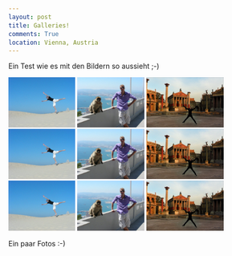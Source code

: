 ```yaml
---
layout: post
title: Galleries!
comments: True
location: Vienna, Austria
---
```

Ein Test wie es mit den Bildern so aussieht ;-)

<a href="../img/images/01.jpg" class="images" data-lightbox="roadtrip" data-title="My caption"><img src="../img/images/01.jpg" height="100" /></a>
<a href="../img/images/02.jpg" class="images" data-lightbox="roadtrip" data-title="My caption"><img src="../img/images/02.jpg" height="100" /></a>
<a href="../img/images/03.jpg" class="images" data-lightbox="roadtrip" data-title="My caption"><img src="../img/images/03.jpg" height="100" /></a>
<a href="../img/images/01.jpg" class="images" data-lightbox="roadtrip" data-title="My caption"><img src="../img/images/01.jpg" height="100" /></a>
<a href="../img/images/02.jpg" class="images" data-lightbox="roadtrip" data-title="My caption"><img src="../img/images/02.jpg" height="100" /></a>
<a href="../img/images/03.jpg" class="images" data-lightbox="roadtrip" data-title="My caption"><img src="../img/images/03.jpg" height="100" /></a>
<a href="../img/images/01.jpg" class="images" data-lightbox="roadtrip" data-title="My caption"><img src="../img/images/01.jpg" height="100" /></a>
<a href="../img/images/02.jpg" class="images" data-lightbox="roadtrip" data-title="My caption"><img src="../img/images/02.jpg" height="100" /></a>
<a href="../img/images/03.jpg" class="images" data-lightbox="roadtrip" data-title="My caption"><img src="../img/images/03.jpg" height="100" /></a>



Ein paar Fotos :-)